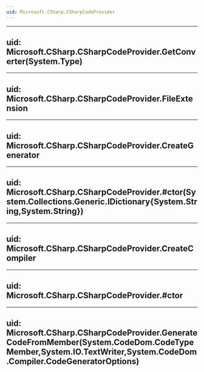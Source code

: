 ```yaml
---
uid: Microsoft.CSharp.CSharpCodeProvider
---
```


---
uid: Microsoft.CSharp.CSharpCodeProvider.GetConverter(System.Type)
---

---
uid: Microsoft.CSharp.CSharpCodeProvider.FileExtension
---

---
uid: Microsoft.CSharp.CSharpCodeProvider.CreateGenerator
---

---
uid: Microsoft.CSharp.CSharpCodeProvider.#ctor(System.Collections.Generic.IDictionary{System.String,System.String})
---

---
uid: Microsoft.CSharp.CSharpCodeProvider.CreateCompiler
---

---
uid: Microsoft.CSharp.CSharpCodeProvider.#ctor
---

---
uid: Microsoft.CSharp.CSharpCodeProvider.GenerateCodeFromMember(System.CodeDom.CodeTypeMember,System.IO.TextWriter,System.CodeDom.Compiler.CodeGeneratorOptions)
---
